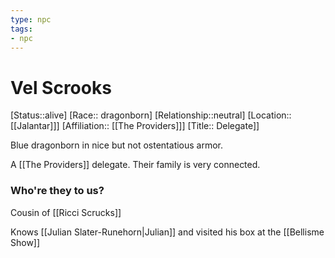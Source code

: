 ```yaml
---
type: npc
tags: 
- npc
---
```


# Vel Scrooks
[Status::alive]
[Race:: dragonborn]
[Relationship::neutral]
[Location:: [[Jalantar]]]
[Affiliation:: [[The Providers]]]
[Title:: Delegate]]

Blue dragonborn in nice but not ostentatious armor. 

A [[The Providers]] delegate. Their family is very connected.

### Who're they to us? 
Cousin of [[Ricci Scrucks]]

Knows [[Julian Slater-Runehorn|Julian]] and visited his box at the [[Bellisme Show]]